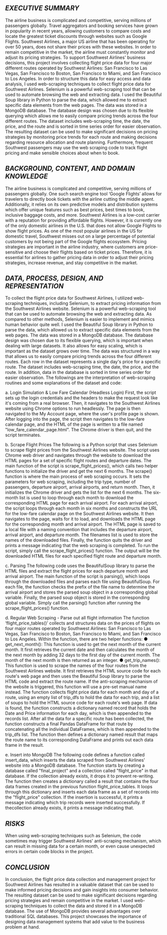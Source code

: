 ## *EXECUTIVE SUMMARY*
The airline business is complicated and competitive, serving millions of passengers globally. Travel aggregators and booking services have grown in popularity in recent years, allowing customers to compare costs and locate the greatest ticket discounts through websites such as Google Flights. Southwest Airlines, a major US airline that has been operating for over 50 years, does not share their prices with these websites. In order to remain competitive in the market, the airline must constantly monitor and adjust its pricing strategies. To support Southwest Airlines' business decisions, this project involves collecting flight price data for four major different routes operated by Southwest Airlines: San Francisco to Las Vegas, San Francisco to Boston, San Francisco to Miami, and San Francisco to Los Angeles.
In order to structure this data for easy access and data analysis, I used web-scraping techniques to collect flight price data for Southwest Airlines. Selenium is a powerful web-scraping tool that can be used to automate browsing the web and extracting data. I used the Beautiful Soup library in Python to parse the data, which allowed me to extract specific data elements from the web pages. The data was stored in a MongoDB database. The database design was chosen due to its flexible querying which allows me to easily compare pricing trends across the four different routes. The dataset includes web-scraping time, the date, the price, and the route and is sorted in time series order for easier observation.
The resulting dataset can be used to make significant decisions on pricing strategies by monitoring price trends for each route and making decisions regarding resource allocation and route planning. Furthermore, frequent Southwest passengers may use the web scraping code to track flight pricing and make sensible choices about when to book.

## *BACKGROUND, CONTENT, AND DOMAIN KNOWLEDGE*
The airline business is complicated and competitive, serving millions of passengers globally. One such search engine tool ‘Google Flights’ allows for travelers to directly book tickets with the airline cutting the middle agent. Additionally, it relies on its own predictive models and distribution systems which offer unique features such as best prices, best times to book, inclusive baggage costs, and more. Southwest Airlines is a low-cost carrier with a reputation for providing affordable flights. However, it is currently one of the only domestic airlines in the U.S. that does not allow Google Flights to show flight prices. As one of the most popular airlines in the US for domestic travel, Southwest misses out on a large percentage of potential customers by not being part of the Google flights ecosystem. Pricing strategies are important in the airline industry, where customers are price-sensitive and choose their flights based on ticket prices. Therefore, it is essential for airlines to gather pricing data in order to adjust their pricing strategies, increase revenue, and stay competitive in the market.

## *DATA, PROCESS, DESIGN, AND REPRESENTATION*
To collect the flight price data for Southwest Airlines, I utilized web-scraping techniques, including Selenium, to extract pricing information from the Southwest Airlines website. Selenium is a powerful web-scraping tool that can be used to automate browsing the web and extracting data. As compared to other methods, Selenium is easier to implement and mimics human behavior quite well. I used the Beautiful Soup library in Python to parse the data, which allowed us to extract specific data elements from the web pages.
The data was stored in a MongoDB database. The database design was chosen due to its flexible querying, which is important when dealing with large datasets. It also allows for easy scaling, which is important as the dataset grows over time. The data was structured in a way that allows us to easily compare pricing trends across the four different routes. Each row in the dataset represents a single day's price for a specific route. The dataset includes web-scraping time, the date, the price, and the route. In addition, data in the database is sorted in time series order for easier observation.
The followings are the interpretation of web-scraping routines and some explanations of the dataset and code:

a. Login Simulation & Low Fare Calendar (Headless Login)
First, the script sets up the login credentials and the headers to make the request look like it's coming from a real browser. Then, it navigates to the Southwest Airlines website using Chrome options to run headlessly. The page is then navigated to the My Account page, where the user's profile page is shown. After logging into the page, the script then navigates to the low-fare calendar page, and the HTML of the page is written to a file named "low_fare_calendar_page.html". The Chrome driver is then quit, and the script terminates.

b. Scrape Flight Prices
The following is a Python script that uses Selenium to scrape flight prices from the Southwest Airlines website. The script uses Chrome web driver and navigates through the website to download the HTML pages for a set of specific flight routes and departure dates. The main function of the script is scrape_flight_prices(), which calls two helper functions to initialize the driver and get the next 6 months. The scrape() function is where the main process of web scraping occurs. It sets the parameters for web scraping, including the trip type, number of passengers, departure airport, arrival airports, and return month. Then, it initializes the Chrome driver and gets the list for the next 6 months. The six-month list is used to loop through each month to download the corresponding HTML page for each arrival airport. For each arrival airport, the script loops through each month in six months and constructs the URL for the low-fare calendar page on the Southwest Airlines website. It then navigates to the page, waits for it to load, and downloads the HTML page for the corresponding month and arrival airport. The HTML page is saved to a local file with a naming convention that includes the departure airport, arrival airport, and departure month. The filenames list is used to store the names of the downloaded files. Finally, the function quits the driver and prints a message indicating that the web scraping is completed.
To run the script, simply call the scrape_flight_prices() function. The output will be the downloaded HTML files for each specified flight route and departure month.

c. Parsing
The following code uses the BeautifulSoup library to parse the HTML files and extract the flight prices for each departure month and arrival airport. The main function of the script is parsing(), which loops through the downloaded files and parses each file using BeautifulSoup. For each file, the function checks the prefix of the file name to determine the arrival airport and stores the parsed soup object in a corresponding global variable. Finally, the parsed soup object is stored in the corresponding global variable. Simply call the parsing() function after running the scrape_flight_prices() function. 

d. Regular Web Scraping - Parse out all flight information
The function ‘flight_price_tables()’ collects and structures data on the prices of flights on four major routes operated by Southwest Airlines: San Francisco to Las Vegas, San Francisco to Boston, San Francisco to Miami, and San Francisco to Los Angeles. Within the function, there are two helper functions:
● get_next_month(): This function is used to get the next month of the current month. It
first retrieves the current date and then calculates the month of the next month by adding 32 days to the first day of the current month. The month of the next month is then returned as an integer.
● get_trip_names(): This function is used to scrape the names of the four routes from the Southwest Airlines website. It first retrieves the HTML source code for each route's web page and then uses the Beautiful Soup library to parse the HTML code and extract the route name. If the anti-scraping mechanism of the website is triggered, this function will use a pre-set manual name instead.
The function collects flight price data for each month and day of a route, using an empty list of trip_dfs to hold the data for each trip, and a list of soups to hold the HTML source code for each route's web page. If data is found, the function constructs a dictionary named record that holds the Date and Price information for each day, which is then appended to the records list. After all the data for a specific route has been collected, the function constructs a final Pandas DataFrame for that route by concatenating all the individual DataFrames, which is then appended to the trip_dfs list. The function then defines a dictionary named result that maps the route name to its corresponding DataFrame and prints out each data frame in the result.

e. Insert into MongoDB
The following code defines a function called insert_data, which inserts the data scraped from Southwest Airlines' website into a MongoDB database. The function starts by creating a database called "final_project" and a collection called "flight_price" in that database. If the collection already exists, it drops it to prevent re-writing. The function then creates a dictionary called a result that contains the four data frames created in the previous function flight_price_tables. It loops through this dictionary and inserts each data frame as a set of records into the "flight_price" collection. If the insertion is successful, it prints a message indicating which trip records were inserted successfully. If thecollection already exists, it prints a message indicating that.
  


## *RISKS*
When using web-scraping techniques such as Selenium, the code sometimes may trigger Southwest Airlines' anti-scraping mechanism, which can result in missing data for a certain month, or even cause unexpected errors in certain code blocks in the project.

## *CONCLUSION*
In conclusion, the flight price data collection and management project for Southwest Airlines has resulted in a valuable dataset that can be used to make informed pricing decisions and gain insights into consumer behavior. The resulting dataset can be used to make significant decisions regarding pricing strategies and remain competitive in the market. I used web-scraping techniques to collect the data and stored it in a MongoDB database. The use of MongoDB provides several advantages over traditional SQL databases. This project showcases the importance of designing data management systems that add value to the business problem at hand.
